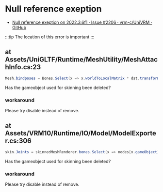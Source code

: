 # Null reference exeption

- [Null reference exeption on 2022.3.6f1 · Issue #2206 · vrm-c/UniVRM · GitHub](https://github.com/vrm-c/UniVRM/issues/2206)

:::tip The location of this error is important
:::

## at Assets/UniGLTF/Runtime/MeshUtility/MeshAttachInfo.cs:23

```cs
Mesh.bindposes = Bones.Select(x => x.worldToLocalMatrix * dst.transform.localToWorldMatrix).ToArray();
```

Has the gameobject used for skinning been deleted?

### workaround

Please try disable instead of remove.

## at Assets/VRM10/Runtime/IO/Model/ModelExporter.cs:306

```cs
skin.Joints = skinnedMeshRenderer.bones.Select(x => nodes[x.gameObject]).ToList();
```

Has the gameobject used for skinning been deleted?

### workaround

Please try disable instead of remove.

